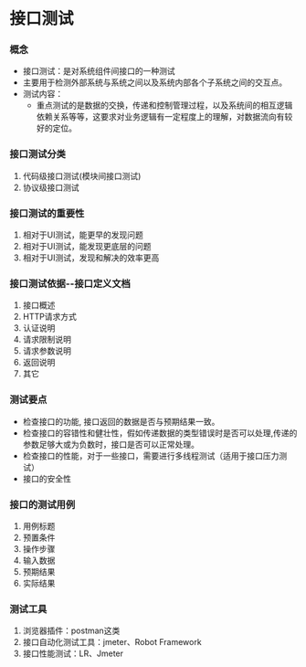 # 接口测试
### 概念
* 接口测试：是对系统组件间接口的一种测试
* 主要用于检测外部系统与系统之间以及系统内部各个子系统之间的交互点。
* 测试内容：
  * 重点测试的是数据的交换，传递和控制管理过程，以及系统间的相互逻辑依赖关系等等，这要求对业务逻辑有一定程度上的理解，对数据流向有较好的定位。
### 接口测试分类
1. 代码级接口测试(模块间接口测试)
2. 协议级接口测试

### 接口测试的重要性
1. 相对于UI测试，能更早的发现问题
2. 相对于UI测试，能发现更底层的问题
3. 相对于UI测试，发现和解决的效率更高

### 接口测试依据--接口定义文档
1. 接口概述
2. HTTP请求方式
3. 认证说明
4. 请求限制说明
5. 请求参数说明
6. 返回说明
7. 其它

### 测试要点
* 检查接口的功能, 接口返回的数据是否与预期结果一致。
* 检查接口的容错性和健壮性，假如传递数据的类型错误时是否可以处理,传递的参数足够大或为负数时，接口是否可以正常处理。
* 检查接口的性能，对于一些接口，需要进行多线程测试（适用于接口压力测试）
* 接口的安全性

### 接口的测试用例
1. 用例标题
2. 预置条件
3. 操作步骤
4. 输入数据
5. 预期结果
6. 实际结果

### 测试工具
1. 浏览器插件：postman这类
2. 接口自动化测试工具：jmeter、Robot Framework
3. 接口性能测试：LR、Jmeter
